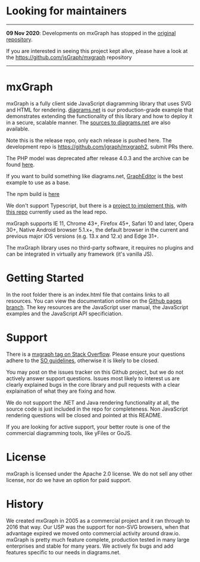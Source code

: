 Looking for maintainers
===

-----------------------------------------

**09 Nov 2020**: Developments on mxGraph has stopped in the [original repository](https://github.com/jgraph/mxgraph).

If you are interested in seeing this project kept alive, please have a look at the https://github.com/jsGraph/mxgraph repository

-----------------------------------------


mxGraph
=======

mxGraph is a fully client side JavaScript diagramming library that uses SVG and HTML for rendering. [diagrams.net](https://app.diagrams.net) is our production-grade example that demonstrates extending the functionality of this library and how to deploy it in a secure, scalable manner. The [sources to diagrams.net](https://github.com/jgraph/draw.io) are also available.

Note this is the release repo, only each release is pushed here. The development repo is https://github.com/jgraph/mxgraph2,  submit PRs there.

The PHP model was deprecated after release 4.0.3 and the archive can be found [here](https://github.com/jgraph/mxgraph-php).

If you want to build something like diagrams.net, [GraphEditor](https://jgraph.github.io/mxgraph/javascript/examples/grapheditor/www/index.html) is the best example to use as a base.

The npm build is [here](https://www.npmjs.com/package/mxgraph)

We don't support Typescript, but there is a [project to implement this](https://github.com/process-analytics/mxgraph-road-to-DefinitelyTyped), with [this repo](https://github.com/hungtcs/mxgraph-type-definitions) currently used as the lead repo.

mxGraph supports IE 11, Chrome 43+, Firefox 45+, Safari 10 and later, Opera 30+, Native Android browser 5.1.x+, the default browser in the current and previous major iOS versions (e.g. 13.x and 12.x) and Edge 31+.

The mxGraph library uses no third-party software, it requires no plugins and can be integrated in virtually any framework (it's vanilla JS).

Getting Started
===============

In the root folder there is an index.html file that contains links to all resources. You can view the documentation online on the [Github pages branch](https://jgraph.github.io/mxgraph/). The key resources are the JavaScript user manual, the JavaScript examples and the JavaScript API specificiation.

Support
=======

There is a [mxgraph tag on Stack Overflow](http://stackoverflow.com/questions/tagged/mxgraph). Please ensure your questions adhere to the [SO guidelines](http://stackoverflow.com/help/on-topic), otherwise it is likely to be closed.

You may post on the issues tracker on this Github project, but we do not actively answer support questions. Issues most likely to interest us are clearly explained bugs in the core library and pull requests with a clear explaination of what they are fixing and how.

We do not support the .NET and Java rendering functionality at all, the source code is just included in the repo for completeness. Non JavaScript rendering questions will be closed and pointed at this README.

If you are looking for active support, your better route is one of the commercial diagramming tools, like yFiles or GoJS.

License
=======

mxGraph is licensed under the Apache 2.0 license. We do not sell any other license, nor do we have an option for paid support.

History
=======

We created mxGraph in 2005 as a commercial project and it ran through to 2016 that way. Our USP was the support for non-SVG browsers, when that advantage expired we moved onto commercial activity around draw.io. mxGraph is pretty much feature complete, production tested in many large enterprises and stable for many years. We actively fix bugs and add features specific to our needs in diagrams.net.
